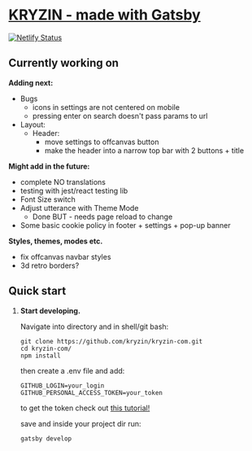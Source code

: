 # [KRYZIN - made with Gatsby](https://kryzin.netlify.app/)

[![Netlify Status](https://api.netlify.com/api/v1/badges/057db4e3-0b0b-4fa6-9ff0-df60a20f3780/deploy-status)](https://app.netlify.com/sites/kryzin/deploys)

## Currently working on

**Adding next:**

- Bugs
  - icons in settings are not centered on mobile
  - pressing enter on search doesn't pass params to url
- Layout:
  - Header:
    - move settings to offcanvas button
    - make the header into a narrow top bar with 2 buttons + title

**Might add in the future:**

- complete NO translations
- testing with jest/react testing lib
- Font Size switch
- Adjust utterance with Theme Mode
  - Done BUT - needs page reload to change
- Some basic cookie policy in footer + settings + pop-up banner

**Styles, themes, modes etc.**

- fix offcanvas navbar styles
- 3d retro borders?

## Quick start

1. **Start developing.**

    Navigate into directory and in shell/git bash:

    ```shell
    git clone https://github.com/kryzin/kryzin-com.git
    cd kryzin-com/
    npm install
    ```

    then create a .env file and add:

    ```shell
    GITHUB_LOGIN=your_login
    GITHUB_PERSONAL_ACCESS_TOKEN=your_token
    ```

    to get the token check out [this tutorial!](https://catalyst.zoho.com/help/tutorials/githubbot/generate-access-token.html)

    save and inside your project dir run:

    ```shell
    gatsby develop
    ```
